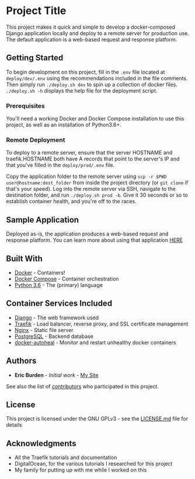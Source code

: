 # Project Title

This project makes it quick and simple to develop a docker-composed Django application
locally and deploy to a remote server for production use. The default application is a
web-based request and response platform.

## Getting Started

To begin development on this project, fill in the `.env` file located at 
`deploy/dev/.env` using the recommendations included in the file comments. Then
simply run `./deploy.sh dev` to spin up a collection of docker files. `./deploy.sh -h`
displays the help file for the deployment script.

### Prerequisites

You'll need a working Docker and Docker Compose installation to use this project, as
well as an installation of Python3.6+.

### Remote Deployment

To deploy to a remote server, ensure that the server HOSTNAME and traefik.HOSTNAME both
have A records that point to the server's IP and that you've filled in the `deploy/prod/.env`
file.

Copy the application folder to the remote server using `scp -r $PWD user@hostname:dest_folder` 
from inside the project directory (or `git clone` if that's your speed). Log into the 
remote server via SSH, navigate to the destination folder, and run `./deploy.sh prod -b`. 
Give it 30 seconds or so to establish container health, and you're off to the races.

## Sample Application

Deployed as-is, the application produces a web-based request and response platform. You 
can learn more about using that application [HERE](app/questgiver/README.md)

## Built With

* [Docker](https://docs.docker.com/) - Containers!
* [Docker Compose](https://docs.docker.com/compose/) - Container orchestration
* [Python 3.6](https://www.python.org/downloads/release/python-360/) - The (primary) language

## Container Services Included

* [Django](https://www.djangoproject.com/) - The web framework used
* [Traefik](https://containo.us/traefik/) - Load balancer, reverse proxy, and SSL certificate management
* [Nginx](https://www.nginx.com/) - Static file server
* [PostgreSQL](https://www.postgresql.org/) - Backend database
* [docker-autoheal](https://hub.docker.com/r/willfarrell/autoheal/) - Monitor and restart unhealthy docker containers

## Authors

* **Eric Burden** - *Initial work* - [My Site](https://ericburden.work)

See also the list of [contributors](https://github.com/ericwburden/django-compose-app/graphs/contributors) who participated in this project.

## License

This project is licensed under the GNU GPLv3 - see the [LICENSE.md](LICENSE.md) file for details

## Acknowledgments

* All the Traefik tutorials and documentation
* DigitalOcean, for the various tutorials I researched for this project
* My family for putting up with me while I worked on this

